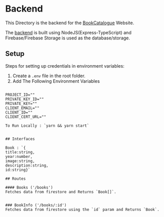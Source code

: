 # Backend

This Directory is the backend for the [BookCatalogue](https://bookcataloguereact.netlify.app/) Website.

The [backend](https://bookcataloguereact.herokuapp.com/books) is built using NodeJS(Express-TypeScript) and Firebase/Firebase Storage is used as the database/storage.

## Setup
Steps for setting up credentials in environment variables:
1) Create a `.env` file in the root folder.
2) Add The Following Environment Variables
```

PROJECT_ID=""
PRIVATE_KEY_ID=""
PRIVATE_KEY=""
CLIENT_EMAIL=""
CLIENT_ID=""
CLIENT_CERT_URL=""

To Run Locally : `yarn && yarn start`


## Interfaces

Book : `{
title:string,
year:number,
image:string,
description:string,
id:string}`

## Routes

#### Books ('/books')
Fetches data from firestore and Returns `Book[]`.


### BookInfo ('/books/:id')
Fetches data from firestore using the `id` param and Returns `Book`.

